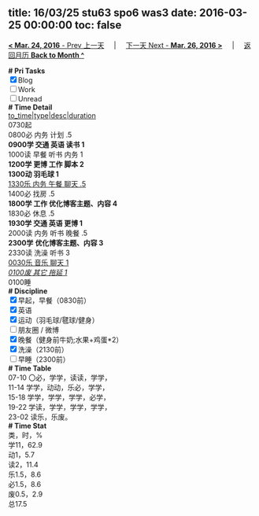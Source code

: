 title: 16/03/25 stu63 spo6 was3
date: 2016-03-25 00:00:00
toc: false
---
[**< Mar. 24, 2016** - Prev 上一天](/lifelogs/2016/03/d24.html) &nbsp; &nbsp; | &nbsp; &nbsp; [下一天 Next - **Mar. 26, 2016 >**](/lifelogs/2016/03/d26.html) &nbsp; &nbsp; |  &nbsp; &nbsp; [返回月历 **Back to Month ^**](/lifelogs/2016/03/index.html)
<br/><div><b># Pri Tasks</b></div><div><input checked="true" type="checkbox"/>Blog</div><div><input type="checkbox"/>Work</div><div><input type="checkbox"/>Unread</div><div><b># Time Detail</b></div><div><u>to_time|type|desc|duration</u></div><div>0730起</div><div>0800必 内务 计划 .5</div><div><b>0900学 交通 英语 读书 1</b></div><div>1000读 早餐 听书 内务 1</div><div><b>1200学 更博 工作 脚本 2</b></div><div><b>1300动 羽毛球 1</b></div><div><u>1330乐 内务 午餐 聊天 .5</u></div><div>1400必 找房 .5</div><div><b>1800学 工作 优化博客主题、内容 4</b></div><div>1830必 休息 .5</div><div><b>1930学 交通 英语 更博 1</b></div><div>2000读 内务 听书 晚餐 .5</div><div><b>2300学</b> <b>优化博客主题、内容 3</b></div><div>2330读 洗澡 听书 3</div><div><u>0030乐 音乐 聊天 1</u></div><div><u><i>0100废 其它 拖延 1</i></u></div><div>0100睡</div><div><b># Discipline</b></div><div><input checked="true" type="checkbox"/>早起，早餐（0830前）</div><div><input checked="true" type="checkbox"/>英语</div><div><input checked="true" type="checkbox"/>运动（羽毛球/毽球/健身）</div><div><input type="checkbox"/>朋友圈 / 微博</div><div><input checked="true" type="checkbox"/>晚餐（健身前牛奶;水果+鸡蛋*2）</div><div><input checked="true" type="checkbox"/>洗澡（2130前）</div><div><input type="checkbox"/>早睡（2300前）</div><div><b># Time Table</b></div><div>07-10 〇必，学学，读读，学学，</div><div>11-14 学学，动动，乐必，学学，</div><div>15-18 学学，学学，学学，必学，</div><div>19-22 学读，学学，学学，学学，</div><div>23-02 读乐，乐废。</div><div><b># Time Stat</b></div><div>类，时，%</div><div>学11，62.9</div><div>动1，5.7</div><div>读2，11.4</div><div>乐1.5，8.6</div><div>必1.5，8.6</div><div>废0.5，2.9</div><div>总17.5</div>